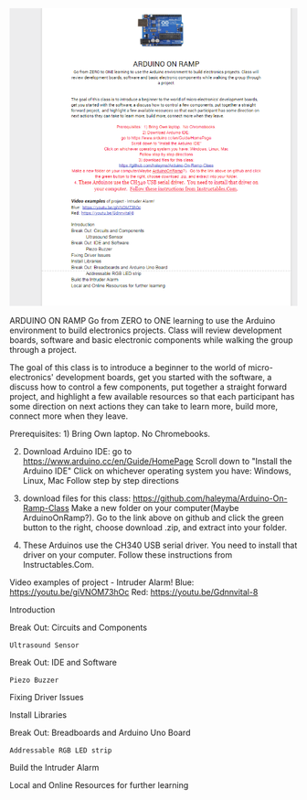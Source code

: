 
![alt text](screenshots/ReadmeScreenshot.png "Class outline")



ARDUINO ON RAMP
Go from ZERO to ONE learning to use the Arduino environment to build electronics projects. Class will review development boards, software and basic electronic components while walking the group through a project.


The goal of this class is to introduce a beginner to the world of micro-electronics' development boards,
get you started with the software, a discuss how to control a few components, put together a straight forward project,  and highlight a few available resources so that each participant has some direction on next actions they can take to learn more, build more, connect more when they leave.

Prerequisites:  1) Bring Own laptop.  No Chromebooks.

2) Download Arduino IDE: 
go to https://www.arduino.cc/en/Guide/HomePage
Scroll down to "Install the Arduino IDE"
Click on whichever operating system you have: Windows, Linux, Mac
Follow step by step directions

3) download files for this class:
https://github.com/haleyma/Arduino-On-Ramp-Class
Make a new folder on your computer(Maybe ArduinoOnRamp?).  Go to the link above on github and click the green button to the right, choose download .zip, and extract into your folder.

4. These Arduinos use the CH340 USB serial driver.  You need to install that driver on your computer.  Follow these instructions from Instructables.Com.

Video examples of project - Intruder Alarm!
Blue:  https://youtu.be/giVNOM73hOc
Red:  https://youtu.be/Gdnnvital-8

Introduction

Break Out: Circuits and Components

	Ultrasound Sensor
	
Break Out: IDE and Software

	Piezo Buzzer
	
Fixing Driver Issues

Install Libraries

Break Out: Breadboards and Arduino Uno Board

	Addressable RGB LED strip
	
Build the Intruder Alarm

Local and Online Resources for further learning

